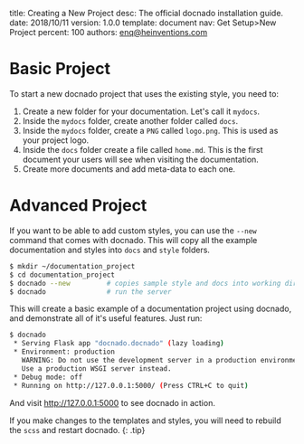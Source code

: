 title:      Creating a New Project
desc:       The official docnado installation guide.
date:       2018/10/11
version:    1.0.0
template:   document
nav:        Get Setup>New Project
percent:    100
authors:    enq@heinventions.com

# Basic Project

To start a new docnado project that uses the existing style, you need to:

1. Create a new folder for your documentation. Let's call it `mydocs`.
1. Inside the `mydocs` folder, create another folder called `docs`.
1. Inside the `mydocs` folder, create a `PNG` called `logo.png`. This is used as your project logo.
1. Inside the `docs` folder create a file called `home.md`. This is the first document your users will see when visiting the documentation.
1. Create more documents and add meta-data to each one.

# Advanced Project

If you want to be able to add custom styles, you can use the `--new` command that comes with docnado. This will copy all the example documentation and styles into `docs` and `style` folders.

```bash
$ mkdir ~/documentation_project
$ cd documentation_project
$ docnado --new         # copies sample style and docs into working directory
$ docnado               # run the server
```

This will create a basic example of a documentation project using docnado, and demonstrate all of it's useful features. Just run:

```bash
$ docnado
 * Serving Flask app "docnado.docnado" (lazy loading)
 * Environment: production
   WARNING: Do not use the development server in a production environment.
   Use a production WSGI server instead.
 * Debug mode: off
 * Running on http://127.0.0.1:5000/ (Press CTRL+C to quit)
```

And visit http://127.0.0.1:5000 to see docnado in action.

If you make changes to the templates and styles, you will need to rebuild the `scss` and restart docnado.
{: .tip}
